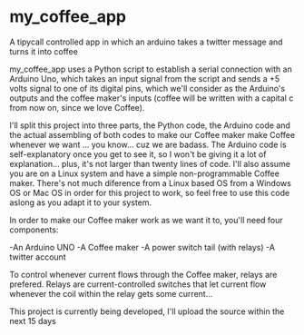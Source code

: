 my_coffee_app
=============

A tipycall controlled app in which an arduino takes a twitter message and turns it into coffee 

my_coffee_app uses a Python script to establish a serial connection with an Arduino Uno, which takes an input signal from the script and sends a +5 volts signal to one of its digital pins, which we'll consider as the Arduino's outputs and the coffee maker's inputs (coffee will be written with a capital c from now on, since we love Coffee).

I'll split this project into three parts, the Python code, the Arduino code and the actual assembling of both codes to make our Coffee maker make Coffee whenever we want ... you know... cuz we are badass. The Arduino code is self-explanatory once you get to see it, so I won't be giving it a lot of explanation... plus, it's not larger than twenty lines of code. I'll also assume you are on a Linux system and have a simple non-programmable Coffee maker. There's not much diference from a Linux based OS from a Windows OS or Mac OS in order for this project to work, so feel free to use this code aslong as you adapt it to your system.

In order to make our Coffee maker work as we want it to, you'll need four components:

-An Arduino UNO
-A Coffee maker
-A power switch tail (with relays)
-A twitter account

To control whenever current flows through the Coffee maker, relays are prefered. Relays are current-controlled switches that let current flow whenever the coil within the relay gets some current...

This project is currently being developed, I'll upload the source within the next 15 days
